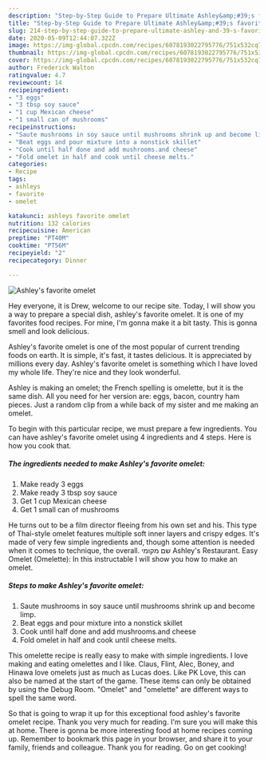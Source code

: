 ```yaml
---
description: "Step-by-Step Guide to Prepare Ultimate Ashley&amp;#39;s favorite omelet"
title: "Step-by-Step Guide to Prepare Ultimate Ashley&amp;#39;s favorite omelet"
slug: 214-step-by-step-guide-to-prepare-ultimate-ashley-and-39-s-favorite-omelet
date: 2020-05-09T12:44:07.322Z
image: https://img-global.cpcdn.com/recipes/6078193022795776/751x532cq70/ashleys-favorite-omelet-recipe-main-photo.jpg
thumbnail: https://img-global.cpcdn.com/recipes/6078193022795776/751x532cq70/ashleys-favorite-omelet-recipe-main-photo.jpg
cover: https://img-global.cpcdn.com/recipes/6078193022795776/751x532cq70/ashleys-favorite-omelet-recipe-main-photo.jpg
author: Frederick Walton
ratingvalue: 4.7
reviewcount: 14
recipeingredient:
- "3 eggs"
- "3 tbsp soy sauce"
- "1 cup Mexican cheese"
- "1 small can of mushrooms"
recipeinstructions:
- "Saute mushrooms in soy sauce until mushrooms shrink up and become limp."
- "Beat eggs and pour mixture into a nonstick skillet"
- "Cook until half done and add mushrooms.and cheese"
- "Fold omelet in half and cook until cheese melts."
categories:
- Recipe
tags:
- ashleys
- favorite
- omelet

katakunci: ashleys favorite omelet 
nutrition: 132 calories
recipecuisine: American
preptime: "PT40M"
cooktime: "PT56M"
recipeyield: "2"
recipecategory: Dinner

---
```



![Ashley&#39;s favorite omelet](https://img-global.cpcdn.com/recipes/6078193022795776/751x532cq70/ashleys-favorite-omelet-recipe-main-photo.jpg)

Hey everyone, it is Drew, welcome to our recipe site. Today, I will show you a way to prepare a special dish, ashley&#39;s favorite omelet. It is one of my favorites food recipes. For mine, I'm gonna make it a bit tasty. This is gonna smell and look delicious.

Ashley&#39;s favorite omelet is one of the most popular of current trending foods on earth. It is simple, it's fast, it tastes delicious. It is appreciated by millions every day. Ashley&#39;s favorite omelet is something which I have loved my whole life. They're nice and they look wonderful.

Ashley is making an omelet; the French spelling is omelette, but it is the same dish. All you need for her version are: eggs, bacon, country ham pieces. Just a random clip from a while back of my sister and me making an omelet.


To begin with this particular recipe, we must prepare a few ingredients. You can have ashley&#39;s favorite omelet using 4 ingredients and 4 steps. Here is how you cook that.

<!--inarticleads1-->

##### The ingredients needed to make Ashley&#39;s favorite omelet:

1. Make ready 3 eggs
1. Make ready 3 tbsp soy sauce
1. Get 1 cup Mexican cheese
1. Get 1 small can of mushrooms


He turns out to be a film director fleeing from his own set and his. This type of Thai-style omelet features multiple soft inner layers and crispy edges. It&#39;s made of very few simple ingredients and, though some attention is needed when it comes to technique, the overall. שם מקומי Ashley&#39;s Restaurant. Easy Omelet (Omelette): In this instructable I will show you how to make an omelet. 

<!--inarticleads2-->

##### Steps to make Ashley&#39;s favorite omelet:

1. Saute mushrooms in soy sauce until mushrooms shrink up and become limp.
1. Beat eggs and pour mixture into a nonstick skillet
1. Cook until half done and add mushrooms.and cheese
1. Fold omelet in half and cook until cheese melts.


This omelette recipe is really easy to make with simple ingredients. I love making and eating omelettes and I like. Claus, Flint, Alec, Boney, and Hinawa love omelets just as much as Lucas does. Like PK Love, this can also be named at the start of the game. These items can only be obtained by using the Debug Room. &#34;Omelet&#34; and &#34;omelette&#34; are different ways to spell the same word. 

So that is going to wrap it up for this exceptional food ashley&#39;s favorite omelet recipe. Thank you very much for reading. I'm sure you will make this at home. There is gonna be more interesting food at home recipes coming up. Remember to bookmark this page in your browser, and share it to your family, friends and colleague. Thank you for reading. Go on get cooking!
